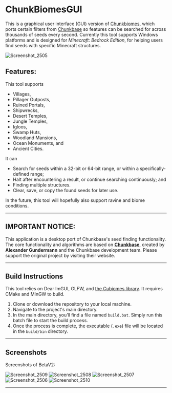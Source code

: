 # ChunkBiomesGUI

This is a graphical user interface (GUI) version of [Chunkbiomes](https://github.com/Nel-S/Chunkbiomes), which ports certain filters from [Chunkbase](https://chunkbase.com/apps/seed-map) so features can be searched for across thousands of seeds every second. Currently this tool supports Windows platforms and is designed for *Minecraft: Bedrock Edition*, for helping users find seeds with specific Minecraft structures.

![Screenshot_2505](https://github.com/user-attachments/assets/e2f93f74-59a6-46cd-8ce4-c9ed8687c18c)


## Features:
This tool supports
- Villages,
- Pillager Outposts,
- Ruined Portals,
- Shipwrecks,
- Desert Temples,
- Jungle Temples,
- Igloos,
- Swamp Huts,
- Woodland Mansions,
- Ocean Monuments, and
- Ancient Cities.

It can
- Search for seeds within a 32-bit or 64-bit range, or within a specifically-defined range;
- Halt after encountering a result, or continue searching continuously; and
- Finding multiple structures.
- Clear, save, or copy the found seeds for later use.

In the future, this tool will hopefully also support ravine and biome conditions.

---

## IMPORTANT NOTICE:

This application is a desktop port of Chunkbase's seed finding functionality. The core functionality and algorithms are based on **[Chunkbase](https://www.chunkbase.com/)**, created by **Alexander Gundermann** and the Chunkbase development team. Please support the original project by visiting their website.

---

## Build Instructions
This tool relies on Dear ImGUI, GLFW, and [the Cubiomes library](https://github.com/Cubitect/Cubiomes). It requires CMake and MinGW to build.

1. Clone or download the repository to your local machine.
2. Navigate to the project's main directory.
3. In the main directory, you’ll find a file named `build.bat`. Simply run this batch file to start the build process.
4. Once the process is complete, the executable (`.exe`) file will be located in the `build/bin` directory.


---
## Screenshots
Screenshots of BetaV2:

![Screenshot_2509](https://github.com/user-attachments/assets/75c6aef2-301c-4878-afb4-82d2538e0bbc)
![Screenshot_2508](https://github.com/user-attachments/assets/343a20f4-4ed8-4c02-8f9d-f5f1a080c5ea)
![Screenshot_2507](https://github.com/user-attachments/assets/25ccf9fe-781b-4e9b-8cb5-63919d97425e)
![Screenshot_2506](https://github.com/user-attachments/assets/a647d865-5c0c-4960-b242-4fa61e95b75f)
![Screenshot_2510](https://github.com/user-attachments/assets/b97bf82f-5357-4b52-9456-56e364dd2eb9)

---

